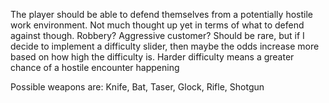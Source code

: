 The player should be able to defend themselves from a potentially hostile work environment. 
Not much thought up yet in terms of what to defend against though.
Robbery? Aggressive customer?
Should be rare, but if I decide to implement a difficulty slider, then maybe the odds increase more based on how high the difficulty is. Harder difficulty means a greater chance of a hostile encounter happening

Possible weapons are:
Knife, Bat, Taser, Glock, Rifle, Shotgun